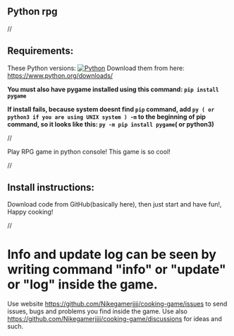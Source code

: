 ## Python rpg


//


## Requirements:
These Python versions: [![Python](https://img.shields.io/badge/python-3.9%20%7C%203.10-lime)](https://python.org/)
Download them from here: https://www.python.org/downloads/

**You must also have pygame installed using this command: `pip install pygame`**

**If install fails, because system doesnt find `pip` command, add `py ( or python3 if you are using UNIX system ) -m` to the beginning of pip command, so it looks like this: `py -m pip install pygame`( or python3)**

//

Play RPG game in python console!
This game is so cool!


//

## Install instructions:

Download code from GitHub(basically here), then just start and have fun!, Happy cooking!

//
# Info and update log can be seen by writing command "info" or "update" or "log" inside the game.

Use website https://github.com/Nikegamerjjjj/cooking-game/issues to send issues, bugs and problems you find inside the game. Use also https://github.com/Nikegamerjjjj/cooking-game/discussions for ideas and such.
